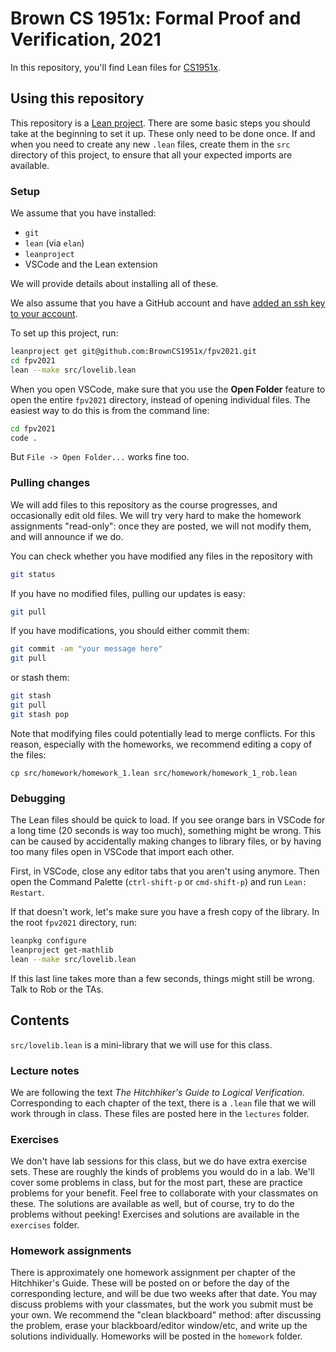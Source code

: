 # Brown CS 1951x: Formal Proof and Verification, 2021

In this repository, you'll find Lean files for [CS1951x](https://cs.brown.edu/courses/cs1951x).

## Using this repository

This repository is a [Lean project](https://leanprover-community.github.io/install/project.html).
There are some basic steps you should take at the beginning to set it up.
These only need to be done once.
If and when you need to create any new `.lean` files,
create them in the `src` directory of this project,
to ensure that all your expected imports are available.

### Setup

We assume that you have installed:
* `git`
* `lean` (via `elan`)
* `leanproject`
* VSCode and the Lean extension

We will provide details about installing all of these.

We also assume that you have a GitHub account and have 
[added an ssh key to your account](https://docs.github.com/en/github/authenticating-to-github/connecting-to-github-with-ssh).

To set up this project, run:

```bash
leanproject get git@github.com:BrownCS1951x/fpv2021.git
cd fpv2021
lean --make src/lovelib.lean
```

When you open VSCode, make sure that you use the **Open Folder** feature
to open the entire `fpv2021` directory,
instead of opening individual files. 
The easiest way to do this is from the command line:
```bash
cd fpv2021
code .
```
But `File -> Open Folder...` works fine too.

### Pulling changes

We will add files to this repository as the course progresses,
and occasionally edit old files. 
We will try very hard to make the homework assignments "read-only":
once they are posted, we will not modify them, and will announce if we do.

You can check whether you have modified any files in the repository with
```bash
git status
```
If you have no modified files, pulling our updates is easy:
```bash
git pull
```
If you have modifications, you should either commit them:
```bash
git commit -am "your message here"
git pull
```
or stash them:
```bash
git stash
git pull
git stash pop
```

Note that modifying files could potentially lead to merge conflicts.
For this reason, especially with the homeworks,
we recommend editing a copy of the files:
```
cp src/homework/homework_1.lean src/homework/homework_1_rob.lean
```

### Debugging

The Lean files should be quick to load. 
If you see orange bars in VSCode for a long time (20 seconds is way too much),
something might be wrong.
This can be caused by accidentally making changes to library files,
or by having too many files open in VSCode that import each other.

First, in VSCode, close any editor tabs that you aren't using anymore.
Then open the Command Palette (`ctrl-shift-p` or `cmd-shift-p`)
and run `Lean: Restart`. 

If that doesn't work, let's make sure you have a fresh copy of the library.
In the root `fpv2021` directory, run:
```bash
leanpkg configure
leanproject get-mathlib
lean --make src/lovelib.lean
```
If this last line takes more than a few seconds, things might still be wrong.
Talk to Rob or the TAs.

## Contents

`src/lovelib.lean` is a mini-library that we will use for this class.

### Lecture notes

We are following the text *The Hitchhiker's Guide to Logical Verification*.
Corresponding to each chapter of the text, there is a `.lean` file that we will work through in class.
These files are posted here in the `lectures` folder.

### Exercises

We don't have lab sessions for this class, but we do have extra exercise sets.
These are roughly the kinds of problems you would do in a lab.
We'll cover some problems in class, but for the most part, these are practice problems for your benefit.
Feel free to collaborate with your classmates on these.
The solutions are available as well, but of course, try to do the problems without peeking!
Exercises and solutions are available in the `exercises` folder.

### Homework assignments

There is approximately one homework assignment per chapter of the Hitchhiker's Guide.
These will be posted on or before the day of the corresponding lecture, 
and will be due two weeks after that date.
You may discuss problems with your classmates, but the work you submit must be your own.
We recommend the "clean blackboard" method: 
after discussing the problem, erase your blackboard/editor window/etc, 
and write up the solutions individually.
Homeworks will be posted in the `homework` folder.
